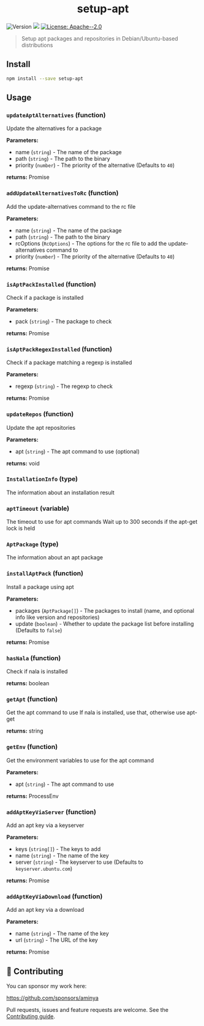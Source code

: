 <h1 align="center">setup-apt</h1>
<p>
  <img alt="Version" src="https://img.shields.io/badge/version-1.0.0-blue.svg?cacheSeconds=2592000" />
  <img src="https://img.shields.io/badge/node-%3E%3D12-blue.svg" />
  <a href="#" target="_blank">
    <img alt="License: Apache--2.0" src="https://img.shields.io/badge/License-Apache--2.0-yellow.svg" />
  </a>
</p>

> Setup apt packages and repositories in Debian/Ubuntu-based distributions

## Install

```sh
npm install --save setup-apt
```

## Usage

<!-- INSERT GENERATED DOCS START -->

### `updateAptAlternatives` (function)

Update the alternatives for a package

**Parameters:**

- name (`string`) - The name of the package
- path (`string`) - The path to the binary
- priority (`number`) - The priority of the alternative (Defaults to `40`)

**returns:** Promise<void>

### `addUpdateAlternativesToRc` (function)

Add the update-alternatives command to the rc file

**Parameters:**

- name (`string`) - The name of the package
- path (`string`) - The path to the binary
- rcOptions (`RcOptions`) - The options for the rc file to add the update-alternatives command to
- priority (`number`) - The priority of the alternative (Defaults to `40`)

**returns:** Promise<void>

### `isAptPackInstalled` (function)

Check if a package is installed

**Parameters:**

- pack (`string`) - The package to check

**returns:** Promise<boolean>

### `isAptPackRegexInstalled` (function)

Check if a package matching a regexp is installed

**Parameters:**

- regexp (`string`) - The regexp to check

**returns:** Promise<boolean>

### `updateRepos` (function)

Update the apt repositories

**Parameters:**

- apt (`string`) - The apt command to use (optional)

**returns:** void

### `InstallationInfo` (type)

The information about an installation result

### `aptTimeout` (variable)

The timeout to use for apt commands
Wait up to 300 seconds if the apt-get lock is held

### `AptPackage` (type)

The information about an apt package

### `installAptPack` (function)

Install a package using apt

**Parameters:**

- packages (`AptPackage[]`) - The packages to install (name, and optional info like version and repositories)
- update (`boolean`) - Whether to update the package list before installing (Defaults to `false`)

**returns:** Promise<InstallationInfo>

### `hasNala` (function)

Check if nala is installed

**returns:** boolean

### `getApt` (function)

Get the apt command to use
If nala is installed, use that, otherwise use apt-get

**returns:** string

### `getEnv` (function)

Get the environment variables to use for the apt command

**Parameters:**

- apt (`string`) - The apt command to use

**returns:** ProcessEnv

### `addAptKeyViaServer` (function)

Add an apt key via a keyserver

**Parameters:**

- keys (`string[]`) - The keys to add
- name (`string`) - The name of the key
- server (`string`) - The keyserver to use (Defaults to `keyserver.ubuntu.com`)

**returns:** Promise<string>

### `addAptKeyViaDownload` (function)

Add an apt key via a download

**Parameters:**

- name (`string`) - The name of the key
- url (`string`) - The URL of the key

**returns:** Promise<string>

<!-- INSERT GENERATED DOCS END -->

## 🤝 Contributing

You can sponsor my work here:

https://github.com/sponsors/aminya

Pull requests, issues and feature requests are welcome.
See the [Contributing guide](https://github.com/aminya/setup-cpp/blob/master/CONTRIBUTING.md).
